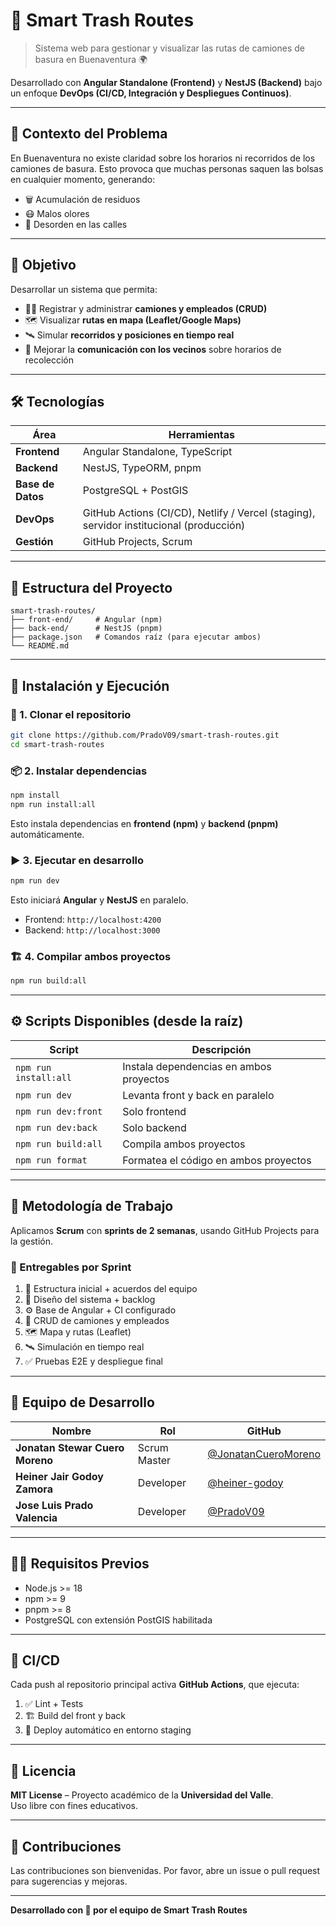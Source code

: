 # 🚛 Smart Trash Routes

> Sistema web para gestionar y visualizar las rutas de camiones de basura en Buenaventura 🌍

Desarrollado con **Angular Standalone (Frontend)** y **NestJS (Backend)** bajo un enfoque **DevOps (CI/CD, Integración y Despliegues Continuos)**.

---

## 🧠 Contexto del Problema

En Buenaventura no existe claridad sobre los horarios ni recorridos de los camiones de basura. Esto provoca que muchas personas saquen las bolsas en cualquier momento, generando:

- 🗑️ Acumulación de residuos
- 😷 Malos olores
- 🚯 Desorden en las calles

---

## 🎯 Objetivo

Desarrollar un sistema que permita:

- 🧍‍♂️ Registrar y administrar **camiones y empleados (CRUD)**
- 🗺️ Visualizar **rutas en mapa (Leaflet/Google Maps)**
- 🛰️ Simular **recorridos y posiciones en tiempo real**
- 📢 Mejorar la **comunicación con los vecinos** sobre horarios de recolección

---

## 🛠️ Tecnologías

| Área              | Herramientas                                                                            |
| ----------------- | --------------------------------------------------------------------------------------- |
| **Frontend**      | Angular Standalone, TypeScript                                                          |
| **Backend**       | NestJS, TypeORM, pnpm                                                                   |
| **Base de Datos** | PostgreSQL + PostGIS                                                                    |
| **DevOps**        | GitHub Actions (CI/CD), Netlify / Vercel (staging), servidor institucional (producción) |
| **Gestión**       | GitHub Projects, Scrum                                                                  |

---

## 🧱 Estructura del Proyecto

```
smart-trash-routes/
├── front-end/     # Angular (npm)
├── back-end/      # NestJS (pnpm)
├── package.json   # Comandos raíz (para ejecutar ambos)
└── README.md
```

---

## 🚀 Instalación y Ejecución

### 🔧 1. Clonar el repositorio

```bash
git clone https://github.com/PradoV09/smart-trash-routes.git
cd smart-trash-routes
```

### 📦 2. Instalar dependencias

```bash
npm install
npm run install:all
```

Esto instala dependencias en **frontend (npm)** y **backend (pnpm)** automáticamente.

### ▶️ 3. Ejecutar en desarrollo

```bash
npm run dev
```

Esto iniciará **Angular** y **NestJS** en paralelo.

- Frontend: `http://localhost:4200`
- Backend: `http://localhost:3000`

### 🏗️ 4. Compilar ambos proyectos

```bash
npm run build:all
```

---

## ⚙️ Scripts Disponibles (desde la raíz)

| Script                | Descripción                             |
| --------------------- | --------------------------------------- |
| `npm run install:all` | Instala dependencias en ambos proyectos |
| `npm run dev`         | Levanta front y back en paralelo        |
| `npm run dev:front`   | Solo frontend                           |
| `npm run dev:back`    | Solo backend                            |
| `npm run build:all`   | Compila ambos proyectos                 |
| `npm run format`      | Formatea el código en ambos proyectos   |

---

## 📅 Metodología de Trabajo

Aplicamos **Scrum** con **sprints de 2 semanas**, usando GitHub Projects para la gestión.

### 🧩 Entregables por Sprint

1. 🧱 Estructura inicial + acuerdos del equipo
2. 🧠 Diseño del sistema + backlog
3. ⚙️ Base de Angular + CI configurado
4. 🚚 CRUD de camiones y empleados
5. 🗺️ Mapa y rutas (Leaflet)
6. 🛰️ Simulación en tiempo real
7. ✅ Pruebas E2E y despliegue final

---

## 👥 Equipo de Desarrollo

| Nombre                          | Rol          | GitHub                                                       |
| ------------------------------- | ------------ | -----------------------------------------------------------  |
| **Jonatan Stewar Cuero Moreno** | Scrum Master | [@JonatanCueroMoreno](https://github.com/JonatanCueroMoreno) |
| **Heiner Jair Godoy Zamora**    | Developer    | [@heiner-godoy](https://github.com/heiner-godoy)             |
| **Jose Luis Prado Valencia**    | Developer    | [@PradoV09](https://github.com/PradoV09)                     |

---

## 🧑‍💻 Requisitos Previos

- Node.js >= 18
- npm >= 9
- pnpm >= 8
- PostgreSQL con extensión PostGIS habilitada

---

## 🧪 CI/CD

Cada push al repositorio principal activa **GitHub Actions**, que ejecuta:

1. ✅ Lint + Tests
2. 🏗️ Build del front y back
3. 🚀 Deploy automático en entorno staging

---

## 📄 Licencia

**MIT License** – Proyecto académico de la **Universidad del Valle**.  
Uso libre con fines educativos.

---

## 🤝 Contribuciones

Las contribuciones son bienvenidas. Por favor, abre un issue o pull request para sugerencias y mejoras.

---

**Desarrollado con 💚 por el equipo de Smart Trash Routes**